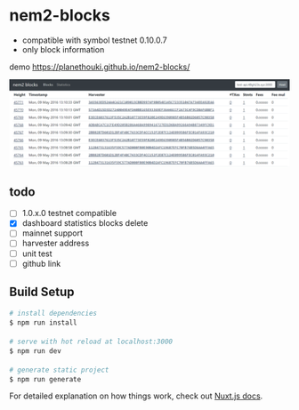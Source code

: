 # nem2-blocks

- compatible with symbol testnet 0.10.0.7
- only block information

demo https://planethouki.github.io/nem2-blocks/

![block table screenshot](cap2.png)

## todo

- [ ] 1.0.x.0 testnet compatible
- [x] dashboard statistics blocks delete
- [ ] mainnet support
- [ ] harvester address
- [ ] unit test
- [ ] github link

## Build Setup

``` bash
# install dependencies
$ npm run install

# serve with hot reload at localhost:3000
$ npm run dev

# generate static project
$ npm run generate
```

For detailed explanation on how things work, check out [Nuxt.js docs](https://nuxtjs.org).
